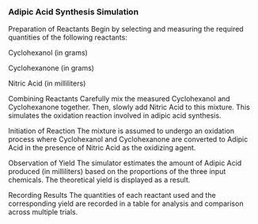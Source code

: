 
### Adipic Acid Synthesis Simulation

Preparation of Reactants
Begin by selecting and measuring the required quantities of the following reactants:

Cyclohexanol (in grams)

Cyclohexanone (in grams)

Nitric Acid (in milliliters)

Combining Reactants
Carefully mix the measured Cyclohexanol and Cyclohexanone together. Then, slowly add Nitric Acid to this mixture. This simulates the oxidation reaction involved in adipic acid synthesis.

Initiation of Reaction
The mixture is assumed to undergo an oxidation process where Cyclohexanol and Cyclohexanone are converted to Adipic Acid in the presence of Nitric Acid as the oxidizing agent.

Observation of Yield
The simulator estimates the amount of Adipic Acid produced (in milliliters) based on the proportions of the three input chemicals. The theoretical yield is displayed as a result.

Recording Results
The quantities of each reactant used and the corresponding yield are recorded in a table for analysis and comparison across multiple trials.
